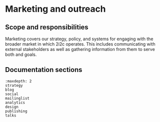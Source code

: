 # Marketing and outreach

## Scope and responsibilities

Marketing covers our strategy, policy, and systems for engaging with the broader market in which 2i2c operates. This includes communicating with external stakeholders as well as gathering information from them to serve both [](../product-and-services/index.md) and [](../business-development/index.md) goals.

## Documentation sections

```{toctree}
:maxdepth: 2
strategy
blog
social
mailinglist
analytics
design
publishing
talks
```
